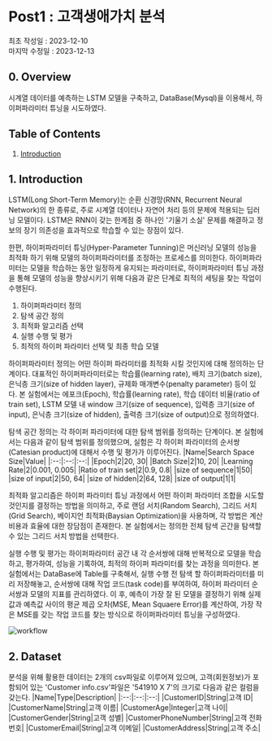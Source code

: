 # Post1 : 고객생애가치 분석  
최초 작성일 : 2023-12-10  
마지막 수정일 : 2023-12-13
  
## 0. Overview
시계열 데이터를 예측하는 LSTM 모델을 구축하고, DataBase(Mysql)을 이용해서, 하이퍼파라미터 튜닝을 시도하였다.

## Table of Contents
1. [Introduction](#1.-Introduction)


## 1. Introduction 

LSTM(Long Short-Term Memory)는 순환 신경망(RNN, Recurrent Neural Network)의 한 종류로, 주로 시계열 데이터나 자연어 처리 등의 문제에 적용되는 딥러닝 모델이다. LSTM은 RNN이 갖는 한계점 중 하나인 '기울기 소실' 문제를 해결하고 정보의 장기 의존성을 효과적으로 학습할 수 있는 장점이 있다.

한편, 하이퍼파라미터 튜닝(Hyper-Parameter Tunning)은 머신러닝 모델의 성능을 최적화 하기 위해 모델의 하이퍼파라미터를 조정하는 프로세스를 의미한다. 하이퍼파라미터는 모델을 학습하는 동안 일정하게 유지되는 파라미터로, 하이퍼파라미터 튜닝 과정을 통해 모델의 성능을 향상시키기 위해 다음과 같은 단계로 최적의 세팅을 찾는 작업이 수행된다.

1. 하이퍼파라미터 정의
2. 탐색 공간 정의
3. 최적화 알고리즘 선택
4. 실행 수행 및 평가
5. 최적의 하이퍼 파라미터 선택 및 최종 학습 모델

하이퍼파라미터 정의는 어떤 하이퍼 파라미터를 최적화 시킬 것인지에 대해 정의하는 단계이다. 대표적인 하이퍼파라미터로는 학습률(learning rate), 배치 크기(batch size), 은닉층 크기(size of hidden layer), 규제화 매개변수(penalty parameter) 등이 있다. 본 실험에서는 에포크(Epoch), 학습률(learning rate), 학습 데이터 비율(ratio of train set), LSTM 모델 내 window 크기(size of sequence), 입력층 크기(size of input), 은닉층 크기(size of hidden), 출력층 크기(size of output)으로 정의하였다.

탐색 공간 정의는 각 하이퍼 파라미터에 대한 탐색 범위를 정의하는 단계이다. 본 실험에서는 다음과 같이 탐색 범위를 정의했으며, 실험은 각 하이퍼 파라미터의 순서쌍(Catesian product)에 대해서 수행 및 평가가 이루어진다.
|Name|Search Space Size|Value|
|:--:|:--:|:--:|
|Epoch|2|20, 30|
|Batch Size|2|10, 20|
|Learning Rate|2|0.001, 0.005|
|Ratio of train set|2|0.9, 0.8|
|size of sequence|1|50|
|size of input|2|50, 64|
|size of hidden|2|64, 128|
|size of output|1|1|

최적화 알고리즘은 하이퍼 파라미터 튜닝 과정에서 어떤 하이퍼 파라미터 조합을 시도할 것인지를 결정하는 방법을 의미하고, 주로 랜덤 서치(Random Search), 그리드 서치(Grid Search), 베이지언 최적화(Baysian Optimization)을 사용하며, 각 방법은 계산 비용과 효율에 대한 장담점이 존재한다. 본 실험에서는 정의한 전체 탐색 곤간을 탐색할 수 있는 그리드 서치 방법을 선택한다.

실행 수행 및 평가는 하이퍼파라미터 공간 내 각 순서쌍에 대해 반복적으로 모델을 학습하고, 평가하여, 성능을 기록하여, 최적의 하이퍼 파라미터를 찾는 과정을 의미한다. 본 실험에서는 DataBase에 Table를 구축해서, 실행 수행 전 탐색 할 하이퍼파라미터를 미리 저장해놓고, 순서쌍에 대해 작업 코드(task code)를 부여하여, 하이퍼 파라미터 순서쌍과 모델의 지표를 관리하였다. 이 후, 예측이 가장 잘 된 모델을 결정하기 위해 실제값과 예측값 사이의 평균 제곱 오차(MSE, Mean Squaere Error)를 계산하여, 가장 작은 MSE를 갖는 작업 코드를 찾는 방식으로 하이퍼파라미터 튜닝을 구성하였다.






![workflow](./components/workflow.png)

## 2. Dataset
분석을 위해 활용한 데이터는 2개의 csv파일로 이루어져 있으며, 고객(회원정보)가 포함되어 있는 'Customer info.csv'파일은 '541910 X 7'의 크기로 다음과 같은 컬럼을 갖는다.
|Name|Type|Description|
|:--:|:--:|:--:|
|CustomerID|String|고객 ID|
|CustomerName|String|고객 이름|
|CustomerAge|Integer|고객 나이|
|CustomerGender|String|고객 성별|
|CustomerPhoneNumber|String|고객 전화번호|
|CustomerEmail|String|고객 이메일|
|CustomerAddress|String|고객 주소|

